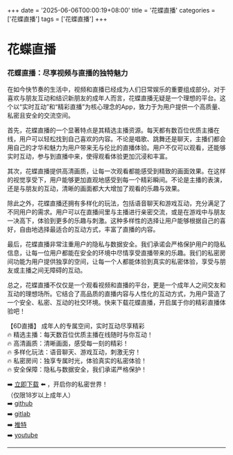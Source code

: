 +++
date = '2025-06-06T00:00:19+08:00'
title = '花蝶直播'
categories = ['花蝶直播']
tags = ['花蝶直播']
+++

# 花蝶直播

### 花蝶直播：尽享视频与直播的独特魅力

在如今快节奏的生活中，视频和直播已经成为人们日常娱乐的重要组成部分。对于喜欢与朋友互动和结识新朋友的成年人而言，花蝶直播无疑是一个理想的平台。这个以“实时互动”和“精彩直播”为核心理念的App，致力于为用户提供一个高质量、私密且安全的交流空间。

首先，花蝶直播的一个显著特点是其精选主播资源。每天都有数百位优质主播在线，用户可以轻松找到自己喜欢的内容。不论是唱歌、跳舞还是聊天，主播们都会用自己的才华和魅力为用户带来无与伦比的直播体验。用户不仅可以观看，还能够实时互动，参与到直播中来，使得观看体验更加沉浸和丰富。

其次，花蝶直播提供高清画质，让每一次观看都能感受到精致的画面效果。在这样的视觉享受下，用户能够更加直观地感受到每一个精彩瞬间。不论是主播的表演，还是与朋友的互动，清晰的画面都大大增加了观看的乐趣与效果。

除此之外，花蝶直播还拥有多样化的玩法，包括语音聊天和游戏互动，充分满足了不同用户的需求。用户可以在直播间里与主播进行亲密交流，或是在游戏中与朋友一决高下，体验到更多的乐趣与刺激。这种多样性的选择让用户能够根据自己的喜好，自由地选择最适合的互动方式，丰富了直播的内容。

最后，花蝶直播非常注重用户的隐私与数据安全。我们承诺会严格保护用户的隐私信息，让每一位用户都能在安全的环境中尽情享受直播带来的乐趣。我们的私密房间功能为用户提供独享的空间，让每一个人都能体验到真实的私密体验，享受与朋友或主播之间无障碍的互动。

总之，花蝶直播不仅仅是一个观看视频和直播的平台，更是一个成年人之间交友和互动的理想场所。它结合了高品质的直播内容与人性化的互动方式，为用户营造了一个安全、私密、互动的社交环境。快来下载花蝶直播，开启属于你的精彩直播体验吧！

【6D直播】
成年人的专属空间，实时互动尽享精彩  
🔥 精选主播：每天数百位优质主播在线随时与你互动！  
🔥 高清画质：清晰画面，感受每一刻的精彩！  
🔥 多样化玩法：语音聊天、游戏互动，刺激无穷！  
🔥 私密房间：独享专属时光，体验真实的私密体验！  
🔥 安全保障：隐私与数据安全，我们承诺严格保护！  

➡️ [立即下载](https://down123.s3.ap-east-1.amazonaws.com/down/down.html?channelCode=blog) ⬅️ ，开启你的私密世界！  
（仅限18岁以上成年人）  
➡️ [github](https://aldult-live.github.io/)  
➡️ [gitlab](https://seo-09598d.gitlab.io/)  
➡️ [推特](https://x.com/wegame33)  
➡️ [youtube](https://www.youtube.com/@6Dlive)  

---
